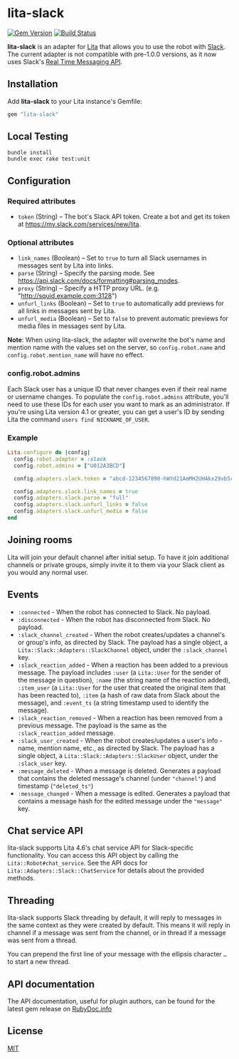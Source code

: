 # lita-slack

[![Gem Version](https://badge.fury.io/rb/lita-slack.png)](http://badge.fury.io/rb/lita-slack)
[![Build Status](https://travis-ci.com/Shopify/lita-slack.svg?branch=master)](https://travis-ci.com/Shopify/lita-slack)

**lita-slack** is an adapter for [Lita](https://www.lita.io/) that allows you to use the robot with [Slack](https://slack.com/). The current adapter is not compatible with pre-1.0.0 versions, as it now uses Slack's [Real Time Messaging API](https://api.slack.com/rtm).

## Installation

Add **lita-slack** to your Lita instance's Gemfile:

```ruby
gem "lita-slack"
```

## Local Testing

```
bundle install
bundle exec rake test:unit
```

## Configuration

### Required attributes

- `token` (String) – The bot's Slack API token. Create a bot and get its token at https://my.slack.com/services/new/lita.

### Optional attributes

- `link_names` (Boolean) – Set to `true` to turn all Slack usernames in messages sent by Lita into links.
- `parse` (String) – Specify the parsing mode. See https://api.slack.com/docs/formatting#parsing_modes.
- `proxy` (String) – Specify a HTTP proxy URL. (e.g. "http://squid.example.com:3128")
- `unfurl_links` (Boolean) – Set to `true` to automatically add previews for all links in messages sent by Lita.
- `unfurl_media` (Boolean) – Set to `false` to prevent automatic previews for media files in messages sent by Lita.

**Note**: When using lita-slack, the adapter will overwrite the bot's name and mention name with the values set on the server, so `config.robot.name` and `config.robot.mention_name` will have no effect.

### config.robot.admins

Each Slack user has a unique ID that never changes even if their real name or username changes. To populate the `config.robot.admins` attribute, you'll need to use these IDs for each user you want to mark as an administrator. If you're using Lita version 4.1 or greater, you can get a user's ID by sending Lita the command `users find NICKNAME_OF_USER`.

### Example

```ruby
Lita.configure do |config|
  config.robot.adapter = :slack
  config.robot.admins = ["U012A3BCD"]

  config.adapters.slack.token = "abcd-1234567890-hWYd21AmMH2UHAkx29vb5c1Y"

  config.adapters.slack.link_names = true
  config.adapters.slack.parse = "full"
  config.adapters.slack.unfurl_links = false
  config.adapters.slack.unfurl_media = false
end
```

## Joining rooms

Lita will join your default channel after initial setup. To have it join additional channels or private groups, simply invite it to them via your Slack client as you would any normal user.

## Events

- `:connected` - When the robot has connected to Slack. No payload.
- `:disconnected` - When the robot has disconnected from Slack. No payload.
- `:slack_channel_created` - When the robot creates/updates a channel's or group's info, as directed by Slack. The payload has a single object, a `Lita::Slack::Adapters::SlackChannel` object, under the `:slack_channel` key.
- `:slack_reaction_added` - When a reaction has been added to a previous message. The payload includes `:user` (a `Lita::User` for the sender of the message in question), `:name` (the string name of the reaction added), `:item_user` (a `Lita::User` for the user that created the original item that has been reacted to), `:item` (a hash of raw data from Slack about the message), and `:event_ts` (a string timestamp used to identify the message).
- `:slack_reaction_removed` - When a reaction has been removed from a previous message. The payload is the same as the `:slack_reaction_added` message.
- `:slack_user_created` - When the robot creates/updates a user's info - name, mention name, etc., as directed by Slack. The payload has a single object, a `Lita::Slack::Adapters::SlackUser` object, under the `:slack_user` key.
- `:message_deleted` - When a message is deleted. Generates a payload that contains the deleted message's channel (under `"channel"`) and timestamp (`"deleted_ts"`)
- `:message_changed` - When a message is edited. Generates a payload that contains a message hash for the edited message under the `"message"` key.

## Chat service API

lita-slack supports Lita 4.6's chat service API for Slack-specific functionality. You can access this API object by calling the `Lita::Robot#chat_service`. See the API docs for `Lita::Adapters::Slack::ChatService` for details about the provided methods.

## Threading

lita-slack supports Slack threading by default, it will reply to messages in the same context as they were created by default.
This means it will reply in channel if a message was sent from the channel, or in thread if a message was sent from a thread.

You can prepend the first line of your message with the ellipsis character `…` to start a new thread.

## API documentation

The API documentation, useful for plugin authors, can be found for the latest gem release on [RubyDoc.info](http://www.rubydoc.info/gems/lita-slack)

## License

[MIT](http://opensource.org/licenses/MIT)
